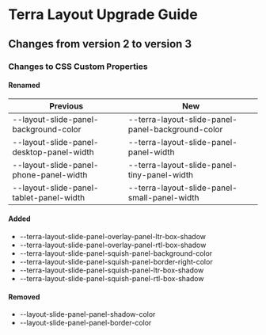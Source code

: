# Terra Layout Upgrade Guide
## Changes from version 2 to version 3
### Changes to CSS Custom Properties

#### Renamed
| Previous | New |
|-|-|
| --layout-slide-panel-background-color | --terra-layout-slide-panel-panel-background-color |
| --layout-slide-panel-desktop-panel-width | --terra-layout-slide-panel-panel-width |
| --layout-slide-panel-phone-panel-width | --terra-layout-slide-panel-tiny-panel-width |
| --layout-slide-panel-tablet-panel-width | --terra-layout-slide-panel-small-panel-width |

#### Added
* --terra-layout-slide-panel-overlay-panel-ltr-box-shadow
* --terra-layout-slide-panel-overlay-panel-rtl-box-shadow
* --terra-layout-slide-panel-squish-panel-background-color
* --terra-layout-slide-panel-squish-panel-border-right-color
* --terra-layout-slide-panel-squish-panel-ltr-box-shadow
* --terra-layout-slide-panel-squish-panel-rtl-box-shadow

#### Removed
* --layout-slide-panel-panel-shadow-color
* --layout-slide-panel-panel-border-color
